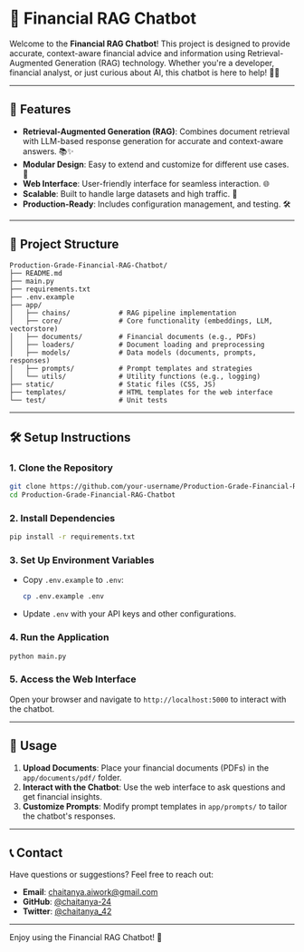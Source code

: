 # 🚀 Financial RAG Chatbot

Welcome to the **Financial RAG Chatbot**! This project is designed to provide accurate, context-aware financial advice and information using Retrieval-Augmented Generation (RAG) technology. Whether you're a developer, financial analyst, or just curious about AI, this chatbot is here to help! 💼🤖

---

## 🌟 **Features**

- **Retrieval-Augmented Generation (RAG)**: Combines document retrieval with LLM-based response generation for accurate and context-aware answers. 📚✨
- **Modular Design**: Easy to extend and customize for different use cases. 🧩
- **Web Interface**: User-friendly interface for seamless interaction. 🌐
- **Scalable**: Built to handle large datasets and high traffic. 🚀
- **Production-Ready**: Includes configuration management, and testing. 🛠️

---

## 📂 **Project Structure**

```plaintext
Production-Grade-Financial-RAG-Chatbot/
├── README.md
├── main.py
├── requirements.txt
├── .env.example
├── app/
│   ├── chains/            # RAG pipeline implementation
│   ├── core/              # Core functionality (embeddings, LLM, vectorstore)
│   ├── documents/         # Financial documents (e.g., PDFs)
│   ├── loaders/           # Document loading and preprocessing
│   ├── models/            # Data models (documents, prompts, responses)
│   ├── prompts/           # Prompt templates and strategies
│   └── utils/             # Utility functions (e.g., logging)
├── static/                # Static files (CSS, JS)
├── templates/             # HTML templates for the web interface
└── test/                  # Unit tests
```

---

## 🛠️ **Setup Instructions**

### 1. **Clone the Repository**
```bash
git clone https://github.com/your-username/Production-Grade-Financial-RAG-Chatbot.git
cd Production-Grade-Financial-RAG-Chatbot
```

### 2. **Install Dependencies**
```bash
pip install -r requirements.txt
```

### 3. **Set Up Environment Variables**
- Copy `.env.example` to `.env`:
  ```bash
  cp .env.example .env
  ```
- Update `.env` with your API keys and other configurations.

### 4. **Run the Application**
```bash
python main.py
```

### 5. **Access the Web Interface**
Open your browser and navigate to `http://localhost:5000` to interact with the chatbot.

---

## 📜 **Usage**

1. **Upload Documents**: Place your financial documents (PDFs) in the `app/documents/pdf/` folder.
2. **Interact with the Chatbot**: Use the web interface to ask questions and get financial insights.
3. **Customize Prompts**: Modify prompt templates in `app/prompts/` to tailor the chatbot's responses.

---

## 📞 **Contact**
Have questions or suggestions? Feel free to reach out:
- **Email**: chaitanya.aiwork@gmail.com
- **GitHub**: [@chaitanya-24](https://github.com/chaitanya-24)
- **Twitter**: [@chaitanya_42](https://twitter.com/chaitanya_42)

---

Enjoy using the Financial RAG Chatbot! 🎉
